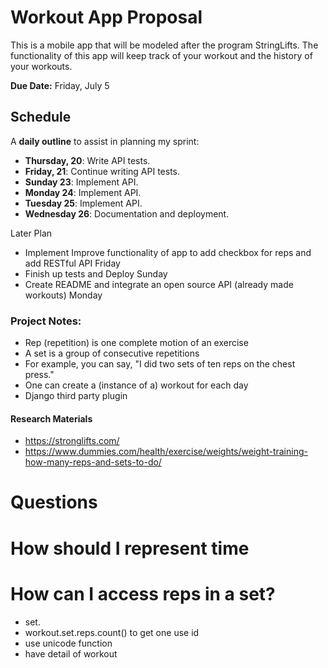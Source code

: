 # Workout App Proposal
This is a mobile app that will be modeled after the program StringLifts. The functionality of this app will keep track of your workout and the history of your workouts.

**Due Date:** Friday, July 5

## Schedule

A **daily outline** to assist in planning my sprint:

* **Thursday, 20**: Write API tests.
* **Friday, 21**: Continue writing API tests.
* **Sunday 23**: Implement API.
* **Monday 24**: Implement API.
* **Tuesday 25**: Implement API.
* **Wednesday 26**: Documentation and deployment.

Later Plan
- Implement Improve functionality of app to add checkbox for reps and add RESTful API Friday
- Finish up tests and Deploy Sunday
- Create README and integrate an open source API (already made workouts) Monday

### Project Notes:
- Rep (repetition) is one complete motion of an exercise
- A set is a group of consecutive repetitions
- For example, you can say, "I did two sets of ten reps on the chest press."
- One can create a (instance of a) workout for each day
- Django third party plugin

#### Research Materials
- https://stronglifts.com/
- https://www.dummies.com/health/exercise/weights/weight-training-how-many-reps-and-sets-to-do/

# Questions
# How should I represent time
# How can I access reps in a set?
- set.
- workout.set.reps.count()
to get one use id
- use unicode function
- have detail of workout
